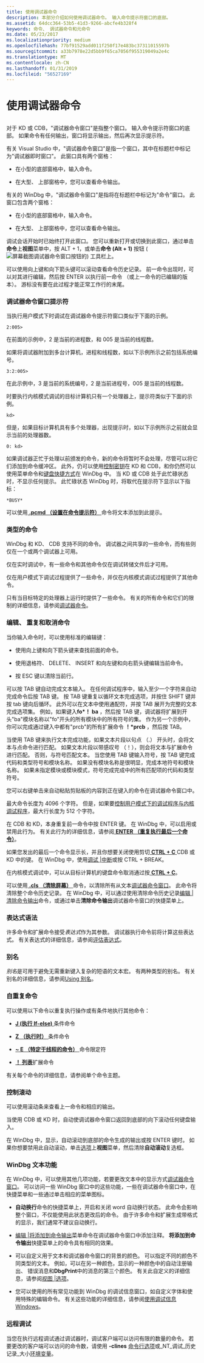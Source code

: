 ```yaml
---
title: 使用调试器命令
description: 本部分介绍如何使用调试器命令。 输入命令提示符窗口的底部。
ms.assetid: 64dcc364-53b5-41d3-9266-abcfe4b328f4
keywords: 命令、 调试器命令和元命令
ms.date: 05/23/2017
ms.localizationpriority: medium
ms.openlocfilehash: 77bf91529add011f250f17e483bc37311015597b
ms.sourcegitcommit: a33b7978e22d5bb9f65ca7056f955319049a2e4c
ms.translationtype: MT
ms.contentlocale: zh-CN
ms.lasthandoff: 01/31/2019
ms.locfileid: "56527169"
---
```

# <a name="using-debugger-commands"></a>使用调试器命令


## <span id="ddk_using_debugger_commands_dbg"></span><span id="DDK_USING_DEBUGGER_COMMANDS_DBG"></span>


对于 KD 或 CDB，"调试器命令窗口"是指整个窗口。 输入命令提示符窗口的底部。 如果命令有任何输出，窗口将显示输出，然后再次显示提示符。

有关 Visual Studio 中，"调试器命令窗口"是指一个窗口，其中在标题栏中标记为"调试器即时窗口"。 此窗口具有两个窗格：

-   在小型的底部窗格中，输入命令。

-   在大型、 上部窗格中，您可以查看命令输出。

有关的 WinDbg 中，"调试器命令窗口"是指将在标题栏中标记为"命令"窗口。 此窗口包含两个窗格：

-   在小型的底部窗格中，输入命令。

-   在大型、 上部窗格中，您可以查看命令输出。

调试会话开始时已始终打开此窗口。 您可以重新打开或切换到此窗口，通过单击**命令**上**视图**菜单中，按 ALT + 1，或单击**命令 (Alt + 1)** 按钮 (![屏幕截图调试器命令窗口按钮的](images/tbcmd.png)) 工具栏上。

可以使用向上键和向下箭头键可以滚动查看命令历史记录。 前一命令出现时，可以对其进行编辑，然后按 ENTER 以执行前一命令 （或上一命令的已编辑的版本）。 游标没有要在此过程才能正常工作行的末尾。

### <a name="span-iddebuggercommandwindowpromptspanspan-iddebuggercommandwindowpromptspandebugger-command-window-prompt"></a><span id="debugger_command_window_prompt"></span><span id="DEBUGGER_COMMAND_WINDOW_PROMPT"></span>调试器命令窗口提示符

当执行用户模式下时调试在调试器命令提示符窗口类似于下面的示例。

`2:005>`

在前面的示例中，2 是当前的进程数，和 005 是当前的线程数。

如果将调试器附加到多台计算机，进程和线程数，如以下示例所示之前包括系统编号。

`3:2:005>`

在此示例中，3 是当前的系统编号，2 是当前进程号，005 是当前的线程数。

时要执行内核模式调试的目标计算机只有一个处理器上，提示符类似于下面的示例。

`kd>`

但是，如果目标计算机具有多个处理器，出现提示时，如以下示例所示之前就会显示当前的处理器数。

`0: kd> `

如果调试器正忙于处理以前颁发的命令，新的命令将暂时不会处理，尽管可以将它们添加到命令缓冲区。 此外，仍可以使用[控制密钥](control-keys.md)在 KD 和 CDB，和你仍然可以使用菜单命令和[键盘快捷方式](keyboard-shortcuts.md)在 WinDbg 中。 当 KD 或 CDB 处于此忙碌状态时，不显示任何提示。 此忙碌状态 WinDbg 时，将取代在提示符下显示以下指标：

`*BUSY* `

可以使用[ **.pcmd （设置在命令提示符）** ](-pcmd--set-prompt-command-.md)命令将文本添加到此提示。

### <a name="span-idkindsofcommandsspanspan-idkindsofcommandsspankinds-of-commands"></a><span id="kinds_of_commands"></span><span id="KINDS_OF_COMMANDS"></span>类型的命令

WinDbg 和 KD、 CDB 支持不同的命令。 调试器之间共享的一些命令，而有些则仅在一个或两个调试器上可用。

仅在实时调试中，有一些命令和其他命令仅在调试转储文件后才可用。

仅在用户模式下调试过程提供了一些命令，并仅在内核模式调试过程提供了其他命令。

只有当目标特定的处理器上运行时提供了一些命令。 有关的所有命令和它们的限制的详细信息，请参阅[调试器命令](debugger-commands.md)。

### <a name="span-ideditingrepeatingandcancelingcommandsspanspan-ideditingrepeatingandcancelingcommandsspanediting-repeating-and-canceling-commands"></a><span id="editing__repeating__and_canceling_commands"></span><span id="EDITING__REPEATING__AND_CANCELING_COMMANDS"></span>编辑、 重复和取消命令

当你输入命令时，可以使用标准的编辑键：

-   使用向上键和向下箭头键来查找前面的命令。

-   使用退格符、 DELETE、 INSERT 和向左键和向右箭头键编辑当前命令。

-   按 ESC 键以清除当前行。

可以按 TAB 键自动完成文本输入。 在任何调试程序中，输入至少一个字符来自动完成命令后按 TAB 键。 按 TAB 键重复以循环文本完成选项，并按住 SHIFT 键并按 tab 键向后循环。 此外可以在文本中使用通配符，并按 TAB 展开为完整的文本完成选项集。 例如，如果键入**fo\*！ ba** ，然后按 TAB 键，调试器将扩展到开头"ba"模块名称以"fo"开头的所有模块中的所有符号的集。 作为另一个示例中，你可以完成通过键入中都有"prcb"的所有扩展命令 **！\*prcb** ，然后按 TAB。

当使用 TAB 键来执行文本完成功能，如果文本片段以句点 （.） 开头时，会将文本与点命令进行匹配。 如果文本片段以带感叹号 （！），则会将文本与扩展命令进行匹配。 否则，与符号匹配文本。 当您使用 TAB 键输入符号，按 TAB 键完成代码和类型符号和模块名称。 如果没有模块名称是很明显，完成本地符号和模块名称。 如果未指定模块或模块模式，符号完成完成中的所有匹配项的代码和类型符号。

您可以右键单击来自动粘贴剪贴板的内容到正在键入的命令在调试器命令窗口中。

最大命令长度为 4096 个字符。 但是，如果要[控制用户模式下的调试程序与内核调试程序](controlling-the-user-mode-debugger-from-the-kernel-debugger.md)，最大行长度为 512 个字符。

在 CDB 和 KD，本身重复前一命令中按 ENTER 键。 在 WinDbg 中，可以启用或禁用此行为。 有关此行为的详细信息，请参阅[ **ENTER （重复执行最后一个命令）**](enter--repeat-last-command-.md)。

如果您发出的最后一个命令显示长，并且你想要关闭使用剪切[ **CTRL + C** ](ctrl-c--break-.md) CDB 或 KD 中的键。 在 WinDbg 中，使用[调试 |中断](debug---break.md)或按 CTRL + BREAK。

在内核模式调试中，可以从目标计算机的键盘命令取消通过按[ **CTRL + C**](ctrl-c--break-.md)。

可以使用[ **.cls （清除屏幕）** ](-cls--clear-screen-.md)命令，以清除所有从文本[调试器命令窗口](debugger-command-window.md)。 此命令将清除整个命令历史记录。 在 WinDbg 中，可以通过使用清除命令历史记录[编辑 |清除命令输出](edit---clear-command-output.md)命令，或通过单击**清除命令输出**调试器命令窗口的快捷菜单上。

### <a name="span-idexpressionsyntaxspanspan-idexpressionsyntaxspanexpression-syntax"></a><span id="expression_syntax"></span><span id="EXPRESSION_SYNTAX"></span>表达式语法

许多命令和扩展命令接受*表达式*作为其参数。 调试器执行命令前将计算这些表达式。 有关表达式的详细信息，请参阅[评估表达式](evaluating-expressions.md)。

### <a name="span-idaliasesspanspan-idaliasesspanaliases"></a><span id="aliases"></span><span id="ALIASES"></span>别名

*别名*是可用于避免无需重新键入复杂的短语的文本宏。 有两种类型的别名。 有关别名的详细信息，请参阅[Using 别名](using-aliases.md)。

### <a name="span-idselfrepeatingcommandsspanspan-idselfrepeatingcommandsspanself-repeating-commands"></a><span id="self_repeating_commands"></span><span id="SELF_REPEATING_COMMANDS"></span>自重复命令

可以使用以下命令以重复执行操作或有条件地执行其他命令：

-   [ **J (执行 If-else)** ](j--execute-if---else-.md)条件命令

-   [ **Z （执行时）** ](z--execute-while-.md)条件命令

-   [ **~ E （特定于线程的命令）** ](-e--thread-specific-command-.md)命令限定符

-   [ **！ 列表**](-list.md)扩展命令

有关每个命令的详细信息，请参阅单个命令主题。

### <a name="span-idcontrollingscrollingspanspan-idcontrollingscrollingspancontrolling-scrolling"></a><span id="controlling_scrolling"></span><span id="CONTROLLING_SCROLLING"></span>控制滚动

可以使用滚动条来查看上一命令和相应的输出。

当使用 CDB 或 KD 时，自动使调试器命令窗口返回到底部的向下滚动任何键盘输入。

在 WinDbg 中，显示，自动滚动到底部的命令生成的输出或按 ENTER 键时。 如果你想要禁用此自动滚动，单击[选项](view---options.md)上**视图**菜单，然后清除**自动滚动**复选框。

### <a name="span-idwindbgtextfeaturesspanspan-idwindbgtextfeaturesspanwindbg-text-features"></a><span id="windbg_text_features"></span><span id="WINDBG_TEXT_FEATURES"></span>WinDbg 文本功能

在 WinDbg 中，可以使用其他几项功能，若要更改文本中的显示方式[调试器命令窗口](debugger-command-window.md)。 可以访问一些 WinDbg 窗口中的这些功能，一些在调试器命令窗口中，在快捷菜单和一些通过单击相应的菜单图标。

-   **自动换行**命令的快捷菜单上，开启和关闭 word 自动换行状态。 此命令会影响整个窗口，不仅能使用此状态更改后的命令。 由于许多命令和扩展生成带格式的显示，我们通常不建议自动换行。

-   [编辑 |将添加到命令输出](edit---add-to-command-output.md)菜单命令在调试器命令窗口中添加注释。 **将添加到命令输出**快捷菜单上的命令具有相同的效果。

-   可以自定义用于文本和调试器命令窗口的背景的颜色。 可以指定不同的颜色不同类型的文本。 例如，可以在另一种颜色，显示的一种颜色中的自动注册输出、 错误消息和**DbgPrint**中的消息的第三个颜色。 有关此自定义的详细信息，请参阅[视图 |选项](view---options.md)。

-   您可以使用的所有常见功能到 WinDbg 的调试信息窗口，如自定义字体和使用特殊的编辑命令。 有关这些功能的详细信息，请参阅[使用调试信息 Windows](using-debugging-information-windows.md)。

### <a name="span-idremotedebuggingspanspan-idremotedebuggingspanremote-debugging"></a><span id="remote_debugging"></span><span id="REMOTE_DEBUGGING"></span>远程调试

当您在执行远程调试通过调试器时，调试客户端可以访问有限的数量的命令。 若要更改的客户端可以访问的命令数，请使用 **-clines** [命令行选项](command-line-options.md)或\_NT\_调试\_历史记录\_大小[环境变量](environment-variables.md)。

 

 





